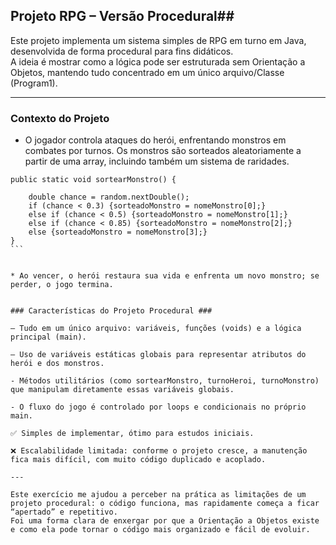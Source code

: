 ## Projeto RPG – Versão Procedural##

Este projeto implementa um sistema simples de RPG em turno em Java, desenvolvida de forma procedural para fins didáticos.  
A ideia é mostrar como a lógica pode ser estruturada sem Orientação a Objetos, mantendo tudo concentrado em um único arquivo/Classe (Program1).

---

### Contexto do Projeto ###

* O jogador controla ataques do herói, enfrentando monstros em combates por turnos. Os monstros são sorteados aleatoriamente a partir de uma array, incluindo também um sistema de raridades.

````
public static void sortearMonstro() {

    double chance = random.nextDouble();
    if (chance < 0.3) {sorteadoMonstro = nomeMonstro[0];}
    else if (chance < 0.5) {sorteadoMonstro = nomeMonstro[1];}
    else if (chance < 0.85) {sorteadoMonstro = nomeMonstro[2];}
    else {sorteadoMonstro = nomeMonstro[3];}
}
```


* Ao vencer, o herói restaura sua vida e enfrenta um novo monstro; se perder, o jogo termina.


### Características do Projeto Procedural ###

– Tudo em um único arquivo: variáveis, funções (voids) e a lógica principal (main).

– Uso de variáveis estáticas globais para representar atributos do herói e dos monstros.

- Métodos utilitários (como sortearMonstro, turnoHeroi, turnoMonstro) que manipulam diretamente essas variáveis globais.

- O fluxo do jogo é controlado por loops e condicionais no próprio main.

✅ Simples de implementar, ótimo para estudos iniciais.

❌ Escalabilidade limitada: conforme o projeto cresce, a manutenção fica mais difícil, com muito código duplicado e acoplado.

---

Este exercício me ajudou a perceber na prática as limitações de um projeto procedural: o código funciona, mas rapidamente começa a ficar “apertado” e repetitivo.
Foi uma forma clara de enxergar por que a Orientação a Objetos existe e como ela pode tornar o código mais organizado e fácil de evoluir.